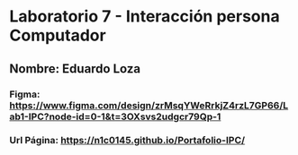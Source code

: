 # Laboratorio 7 - Interacción persona Computador
## Nombre: Eduardo Loza
### **Figma:** https://www.figma.com/design/zrMsqYWeRrkjZ4rzL7GP66/Lab1-IPC?node-id=0-1&t=3OXsvs2udgcr79Qp-1
### **Url Página:** https://n1c0145.github.io/Portafolio-IPC/
